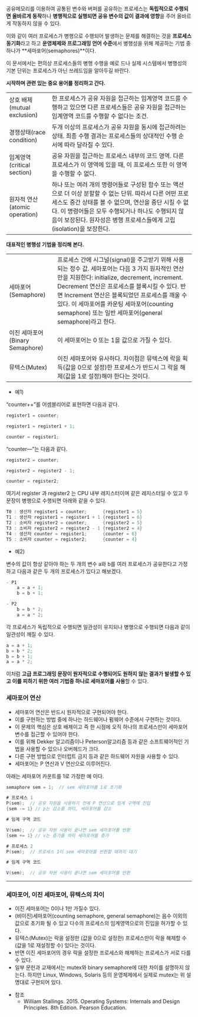 공유메모리를 이용하여 공통된 변수와 버퍼를 공유하는 프로세스는 **독립적으로 수행되면 올바르게 동작**하나 **병행적으로 실행되면 공유 변수의 값이 결과에 영향**을 주어 올바르게 작동하지 않을 수 있다.

이와 같이 여러 프로세스가 병행으로 수행되어 발생하는 문제를 해결하는 것을 **프로세스 동기화**라고 하고 **운영체제와 프로그래밍 언어 수준**에서 병행성을 위해 제공하는 기법 중 하나가 **세마포어(semaphores)**이다.

이 문서에서는 편의상 프로세스들의 병행 수행을 예로 드나 실제 시스템에서 병행성의 기본 단위는 프로세스가 아닌 쓰레드임을 알아두길 바란다.

**시작하며 관련 있는 중요 용어를 정리하고 간다.**

|||
| --- | --- |
| 상호 배제(mutual exclusion) | 한 프로세스가 공유 자원을 접근하는 임계영역 코드를 수행하고 있으면 다른 프로세스들은 공유 자원을 접근하는 임계영역 코드를 수행할 수 없다는 조건. |
| 경쟁상태(race condition) | 두개 이상의 프로세스가 공유 자원을 동시에 접근하려는 상태. 최종 수행 결과는 프로세스들의 상대적인 수행 순서에 따라 달라질 수 있다. |
| 임계영역(critical section) | 공유 자원을 접근하는 프로세스 내부의 코드 영역. 다른 프로세스가 이 영역에 있을 때, 이 프로세스 또한 이 영역을 수행할 수 없다. |
| 원자적 연산(atomic operation) | 하나 또는 여러 개의 명령어들로 구성된 함수 또는 액션으로 더 이상 분할할 수 없는 단위. 따라서 다른 어떤 프로세스도 중간 상태를 볼 수 없으며, 연산을 중단 시킬 수 없다. 이 명령어들은 모두 수행되거나 하나도 수행되지 않음이 보장된다. 원자성은 병행 프로세스들에게 고립(isolation)을 보장한다. |

**대표적인 병행성 기법을 정리해 본다.**

|| |
| --- | --- |
| 세마포어(Semaphore) | 프로세스 간에 시그널(signal)을 주고받기 위해 사용되는 정수 값. 세마포어는 다음 3 가지 원자적인 연산만을 지원한다: initialize, decrement, increment. Decrement 연산은 프로세스를 블록시킬 수 있다. 반면 Increment 연산은 블록되었던 프로세스를 깨울 수 있다. 이 세마포어를 카운팅 세마포어(counting semaphore) 또는 일반 세마포어(general semaphore)라고 한다. |
| 이진 세마포어(Binary Semaphore) | 이 세마포어는 0 또는 1을 값으로 가질 수 있다. |
| 뮤텍스(Mutex) | 이진 세마포어와 유사하다. 차이점은 뮤텍스에 락을 획득(값을 0으로 설정)한 프로세스가 반드시 그 락을 해제(값을 1로 설정)해야 한다는 것이다. |

- 예1)

“counter++”를 어셈블리어로 표현하면 다음과 같다.

```java
register1 = counter;

register1 = register1 + 1;

counter = register1;
```

“counter—”는 다음과 같다.

```java
register2 = counter;

register2 = register2 - 1;

counter = register2;
```

여기서 register 과 register2 는 CPU 내부 레지스터이며 같은 레지스터일 수 있고 두 문장이 병행으로 수행되면 아래와 같을 수 있다.

```java
T0 : 생산자 register1 = counter;      {register1 = 5}
T1 : 생산자 register1 = register1 + 1 {register1 = 6}
T2 : 소비자 register2 = counter;      {register2 = 5}
T3 : 소비자 register2 = register2 - 1 {register2 = 4}
T4 : 생산자 counter = register1;      {counter = 6}
T5 : 소비자 counter = register2;      {counter = 4}
```

- 예2)

변수의 값이 항상 같아야 하는 두 개의 변수 a와 b를 여러 프로세스가 공유한다고 가정하고 다음과 같은 두 개의 프로세스가 있다고 해보겠다.

```java
- P1
	a = a + 1;
	b = b + 1;

- P2
	b = b * 2;
	a = a * 2;
```

각 프로세스가 독립적으로 수행되면 일관성이 유지되나 병행으로 수행되면 다음과 같이 일관성이 깨질 수 있다.

```java
a = a + 1;
b = b * 2;
b = b + 1;
a = a * 2;
```

이처럼 **고급 프로그래밍 문장이 원자적으로 수행되어도 원하지 않는 결과가 발생할 수 있고 이를 피하기 위한 여러 기법중 하나로 세마포어를 사용**할 수 있다.

### 세마포어 연산

* 세마포어 연산은 반드시 원자적으로 구현되어야 한다.
* 이를 구현하는 방법 중에 하나는 하드웨어나 펌웨어 수준에서 구현하는 것이다.
* 이 문제의 핵심은 상호 배제이고 즉 한 시점에 오직 하나의 프로세스만이 세마포어 변수를 접근할 수 있어야 한다.
* 이를 위해 Dekker 알고리즘이나 Peterson알고리즘 등과 같은 소프트웨어적인 기법을 사용할 수 있으나 오버헤드가 크다.
* 다른 구현 방법으로 인터럽트 금지 등과 같은 하드웨어 자원을 사용할 수 있다.
* 세마포어는 P 연산과 V 연산으로 이루어진다.

아래는 세마포어 카운트를 1로 가정한 예 이다.

```java
semaphore sem = 1;  // sem 세마포어를 1로 초기화

# 프로세스 1
P(sem);  // 공유 자원을 사용하기 전에 P 연산으로 임계 구역에 진입
{sem -= 1} // p는 감소를 의미, 세마포어를 감소

# 임계 구역 코드

V(sem);  // 공유 자원 사용이 끝나면 sem 세마포어를 반환
{sem += 1} // v는 증가를 의미 세마포어를 증가

# 프로세스 2
P(sem);  // 프로세스 1이 sem 세마포어를 반환할 때까지 대기

# 임계 구역 코드

V(sem);  // 공유 자원 사용이 끝나면 sem 세마포어를 반환

```

---

### 세마포어, 이진 세마포어, 뮤텍스의 차이

- 이진 세마포어는 0이나 1만 가질수 있다.
- (비이진)세마포어(counting semaphore, general semaphore)는 음수 이외의 값으로 초기화 될 수 있고 다수의 프로세스의 임계영역으로의 진입을 허가할 수 있다.
- 뮤텍스(Mutex)는 락을 설정한 (값을 0으로 설정한) 프로세스만이 락을 해제할 수(값을 1로 재설정할 수) 있다는 것이다.
- 반면 이진 세마포어의 경우 락을 설정한 프로세스와 해제하는 프로세스가 서로 다를 수 있다.
- 일부 문헌과 교재에서는 mutex와 binary semaphore에 대한 차이를 설명하지 않는다. 하지만 Linux, Windows, Solaris 등의 운영체제에서 실제로 mutex는 위 설명대로 구현되어 있다.

>
- 참조
    - William Stallings. 2015. Operating Systems: Internals and Design Principles. 8th Edition. Pearson Education.